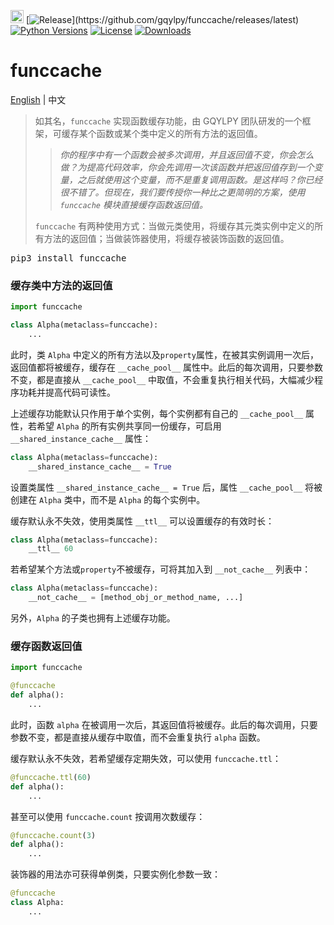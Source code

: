 [<img alt="LOGO" src="http://www.gqylpy.com/static/img/favicon.ico" height="21" width="21"/>](http://www.gqylpy.com)
[![Release](https://img.shields.io/github/release/gqylpy/funccache.svg?style=flat-square")](https://github.com/gqylpy/funccache/releases/latest)
[![Python Versions](https://img.shields.io/pypi/pyversions/funccache)](https://pypi.org/project/funccache)
[![License](https://img.shields.io/pypi/l/funccache)](https://github.com/gqylpy/funccache/blob/master/LICENSE)
[![Downloads](https://static.pepy.tech/badge/funccache)](https://pepy.tech/project/funccache)

# funccache
[English](README.md) | 中文

> 如其名，`funccache` 实现函数缓存功能，由 GQYLPY 团队研发的一个框架，可缓存某个函数或某个类中定义的所有方法的返回值。
> 
> > _你的程序中有一个函数会被多次调用，并且返回值不变，你会怎么做？为提高代码效率，你会先调用一次该函数并把返回值存到一个变量，之后就使用这个变量，而不是重复调用函数。是这样吗？你已经很不错了。但现在，我们要传授你一种比之更简明的方案，使用 `funccache` 模块直接缓存函数返回值。_
> 
> `funccache` 有两种使用方式：当做元类使用，将缓存其元类实例中定义的所有方法的返回值；当做装饰器使用，将缓存被装饰函数的返回值。

<kbd>pip3 install funccache</kbd>

### 缓存类中方法的返回值

```python
import funccache

class Alpha(metaclass=funccache):
    ...
```
此时，类 `Alpha` 中定义的所有方法以及`property`属性，在被其实例调用一次后，返回值都将被缓存，缓存在 `__cache_pool__` 属性中。此后的每次调用，只要参数不变，都是直接从 `__cache_pool__` 中取值，不会重复执行相关代码，大幅减少程序功耗并提高代码可读性。

上述缓存功能默认只作用于单个实例，每个实例都有自己的 `__cache_pool__` 属性，若希望 `Alpha` 的所有实例共享同一份缓存，可启用 `__shared_instance_cache__` 属性：
```python
class Alpha(metaclass=funccache):
    __shared_instance_cache__ = True
```
设置类属性 `__shared_instance_cache__ = True` 后，属性 `__cache_pool__` 将被创建在 `Alpha` 类中，而不是 `Alpha` 的每个实例中。

缓存默认永不失效，使用类属性 `__ttl__` 可以设置缓存的有效时长：
```python
class Alpha(metaclass=funccache):
    __ttl__ 60
```

若希望某个方法或`property`不被缓存，可将其加入到 `__not_cache__` 列表中：

```python
class Alpha(metaclass=funccache):
    __not_cache__ = [method_obj_or_method_name, ...]
```
另外，`Alpha` 的子类也拥有上述缓存功能。

### 缓存函数返回值

```python
import funccache

@funccache
def alpha():
    ...
```
此时，函数 `alpha` 在被调用一次后，其返回值将被缓存。此后的每次调用，只要参数不变，都是直接从缓存中取值，而不会重复执行 `alpha` 函数。

缓存默认永不失效，若希望缓存定期失效，可以使用 `funccache.ttl`：
```python
@funccache.ttl(60)
def alpha():
    ...
```

甚至可以使用 `funccache.count` 按调用次数缓存：
```python
@funccache.count(3)
def alpha():
    ...
```

装饰器的用法亦可获得单例类，只要实例化参数一致：
```python
@funccache
class Alpha:
    ...
```
